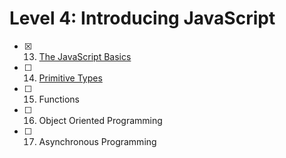 # Level 4: Introducing JavaScript

- [x] 13. [The JavaScript Basics](./13-js-basics.md)
- [ ] 14. [Primitive Types](./14-primitive-types.md)
- [ ] 15. Functions
- [ ] 16. Object Oriented Programming
- [ ] 17. Asynchronous Programming
